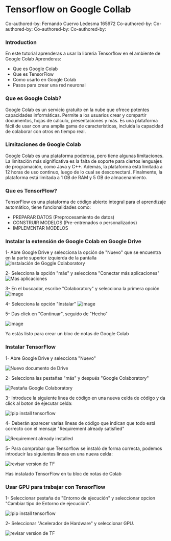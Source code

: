 # Tensorflow on Google Collab

Co-authored-by: Fernando Cuervo Ledesma 165972
Co-authored-by: 
Co-authored-by: 
Co-authored-by: 
Co-authored-by: 

### Introduction
En este tutorial aprenderas a usar la libreria Tensorflow en el ambiente de Google Colab
Aprenderas:
- Que es Google Colab
- Que es TensorFlow
- Como usarlo en Google Colab
- Pasos para crear una red neuronal

### Que es Google Colab?
Google Colab es un servicio gratuito en la nube que ofrece potentes capacidades informáticas. Permite a los usuarios crear y compartir documentos, hojas de cálculo, presentaciones y más. Es una plataforma fácil de usar con una amplia gama de características, incluida la capacidad de colaborar con otros en tiempo real.

### Limitaciones de Google Colab
Google Colab es una plataforma poderosa, pero tiene algunas limitaciones. La limitación más significativa es la falta de soporte para ciertos lenguajes de programación, como Java y C++. Además, la plataforma está limitada a 12 horas de uso continuo, luego de lo cual se desconectará. Finalmente, la plataforma está limitada a 1 GB de RAM y 5 GB de almacenamiento.

### Que es TensorFlow?
TensorFlow es una plataforma de código abierto integral para el aprendizaje automático, tiene funcionalidades como:
- PREPARAR DATOS (Preprocesamiento de datos)
- CONSTRUIR MODELOS (Pre-entrenados o personalizados)
- IMPLEMENTAR MODELOS

### Instalar la extensión de Google Colab en Google Drive

1- Abre Google Drive y selecciona la opción de "Nuevo" que se encuentra en la parte superior izquierda de la pantalla
![Instalación de Goggle Colaboratory](https://user-images.githubusercontent.com/122324007/223330602-bbfa4ce2-3938-44f4-80a8-36ff6467bd0b.png)

2- Selecciona la opción "más" y selecciona "Conectar más aplicaciones"
![Mas aplicaciones](https://user-images.githubusercontent.com/122324007/223330965-1a87c585-d332-4696-bfc1-5de4bff24368.png)

3- En el buscador, escribe "Colaboratory" y selecciona la primera opción
![image](https://user-images.githubusercontent.com/122324007/223331165-5f185f95-c13b-4ab5-babc-5784ff5682dd.png)

4- Selecciona la opción "Instalar"
![image](https://user-images.githubusercontent.com/122324007/223331738-fd56dad2-adde-4083-a7ba-b5cd6502afb6.png)

5- Das click en "Continuar", seguido de "Hecho"

![image](https://user-images.githubusercontent.com/122324007/223331909-bb3736e2-aa5a-4eb0-959f-ff2d93a0eaf2.png)

Ya estás listo para crear un bloc de notas de Google Colab


### Instalar TensorFlow

1- Abre Google Drive y selecciona "Nuevo"

![Nuevo documento de Drive](https://user-images.githubusercontent.com/122324007/223322867-43f7d643-a62a-4b47-a38c-2e906c3bf264.png)


2- Selecciona las pestañas "más" y después "Google Colaboratory"

![Pestaña Google Colaboratory](https://user-images.githubusercontent.com/122324007/223323146-fb9f3bda-fea0-4dd3-b8e5-053e36b95502.png)


3- Introduce la siguiente línea de código en una nueva celda de código y da click al boton de ejecutar celda:

![!pip install tensorflow](https://user-images.githubusercontent.com/122324007/223323637-25aa5824-b79d-4a53-9afe-420ec2d4e754.png)


4- Deberán aparecer varias líneas de código que indican que todo está correcto con el mensaje "Requirement already satisfied"

![Requirement already installed](https://user-images.githubusercontent.com/122324007/223323987-58bdae8e-d99c-4819-9d66-3f1f767a269c.png)


5- Para comprobar que Tensorflow se instaló de forma correcta, podemos introducir las siguientes líneas en una nueva celda:

![revisar version de TF](https://user-images.githubusercontent.com/122324007/223325190-a1c78ae9-1834-49b7-8163-1f899da30c39.png)


Has instalado TensorFlow en tu bloc de notas de Colab


### Usar GPU para trabajar con TensorFlow
1- Seleccionar pestaña de "Entorno de ejecución" y seleccionar opcion "Cambiar tipo de Entorno de ejecución".

![!pip install tensorflow](https://user-images.githubusercontent.com/122324007/223323637-25aa5824-b79d-4a53-9afe-420ec2d4e754.png)

2- Seleccionar "Acelerador de Hardware" y seleccionar GPU.

![revisar version de TF](https://user-images.githubusercontent.com/122324007/223325190-a1c78ae9-1834-49b7-8163-1f899da30c39.png)
